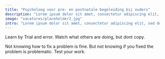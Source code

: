 ```yaml
---
title: "Psycholoog voor pre- en postnatale begeleiding bij ouders"
description: "Lorem ipsum dolor sit amet, consectetur adipiscing elit, sed do eiusmod tempor incididunt ut labore et dolore magna aliqua."
image: "vacatures/placeholder2.jpg"
intro: "Lorem ipsum dolor sit amet, consectetur adipiscing elit, sed do eiusmod tempor incididunt ut labore et dolore magna aliqua. Ut enim ad minim veniam, quis nostrud exercitation ullamco laboris nisi ut aliquip ex ea commodo consequat."
---
```


Learn by Trial and error. Watch what others are doing, but dont copy.

Not knowing how to fix a problem is fine. But not knowing if you fixed the
problem is problematic. Test your work.
